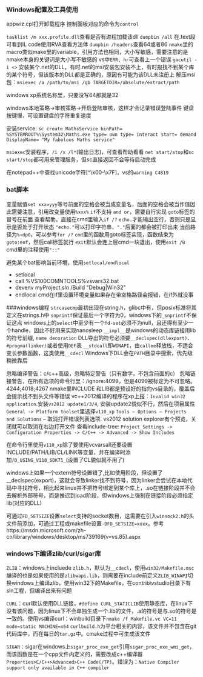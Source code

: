 ### Windows配置及工具使用
appwiz.cpl打开卸载程序
控制面板对应的命令为`control`

`tasklist /m xxx.profile.dll`查看是否有进程加载该dll
`dumpbin /all` 在.text段可看到IL code使用RVA查看方法体
`dumpbin /headers`查看64或者86
`nmake`里的macro类似make里的variable，引用方法也相同，大小写敏感，需要注意的是nmake本身的关键词是大小写不敏感的
vs中`ERR, hr`可查看上一个错误
`gacutil -i <>` 安装某个.net的DLL，有时.net的msi安装包安装不上，有时报找不到某个库的某个符号，但该版本的DLL都是正确的，原因有可能为该DLL未注册上
解压msi包：`msiexec /a /path/to/msi /qb TARGETDIR=/absolute/extract/path`

windows xp系统名称里，只要没写64那就是32

windows本地策略->审核策略->开启登陆审核，这样才会记录错误登陆事件
键盘按键慢，可设置键盘的字符重复速度

安装service: `sc create MathsService binPath= %SYSTEMROOT%\System32\Maths.exe type= own type= interact start= demand DisplayName= "My fabulous Maths service"`

`msiexec`安装程序，`/i /x /l*`(输出日志)，可查看帮助看看
`net start/stop`和`sc start/stop`都可用来管理服务，但sc直接返回不会等待启动完成

在notepad++中查找unicode字符[^\x00-\x7F]，vs的`warning C4819`


### bat脚本
变量赋值`set xxx=yyy`等号前面的空格会被当成变量名，后面的空格会被当作值因此需要注意，引用改变量使用`%xxx%`
`if`不支持 `and or`，需要自行实现
`goto`标签的冒号在前面
查看帮助，直接在cmd里输入`if /?`
`echo.`才能输出空行，否则只是显示是否处于打开状态
`"echo."`可以打印字符串，`"."`后面的都会被打印出来
当前路径为`%~dp0`，可以参考`for /?`
`cmd`里的函数用goto标签实现，函数结束为`goto:eof`，然后call标签就行
`exit`默认会连上层cmd一块退出，使用`exit /B`
cmd里的注释使用`"::"`

避免某个bat影响当前环境，使用`setlocal/endlocal`
- setlocal
- call %VS100COMNTOOLS%vsvars32.bat
- devenv myProject.sln /Build "Debug|Win32"
- endlocal
cmd在if里设置环境变量如果存在带空格路径会报错，在if外就没事

###windows编程
`strcasecmp`最初出现在string.h，glibc中有，但posix标准将其定义在strings.h中
`snprintf`保证最后一个字符为0，windows下的`_snprintf`不保证这点
windows上的`select`中至少有一个`fd-set`必须不为null，且还得有至少一个handle，因此不好用来实现nanosleep
`__impl__`是windows的动态库链接用lib的符号前缀, `name decoration`
DLL导出的符号必须要`__declspec(dllexport)`、`#progma(linker)`或者使用`DEF`表
`__stdcall`即`WINAPI`，由`callee`释放栈，不适合变长参数函数，这类使用`__cdecl`
Windows下DLL会在`PATH`目录中搜索，优先级稍微靠后

忽略编译警告：c/c++高级，忽略特定警告（只有数字，不包含前面的c）
忽略链接警告，在所有选项的命令行里：/ignore:4099，但是4099被标定为不可忽略。4244;4018;4267
nmake里INCLUDE 和LIB都是预设好的指向vs目录的，覆盖后会提示找不到头文件等错误
vc++2012编译的程序在xp上报：`Invalid win32 application`.安装`vs2012 update1/3/4`, 安装update2貌似不行，然后在项目属性`General -> Platform toolset`里选择`v110_xp`
`Tools – Options – Projects and Solutions` – 取消打开错误列表选项.
vs2012 solution explorer有个预览，关闭就可以取消在右边打开文件
查看include-tree: `Project Settings -> Configuration Properties -> C/C++ -> Advanced -> Show Includes`

在命令行里使用`v110_xp`除了要使用vcvarsall还要设置INCLUDE/PATH/LIB/CL/LINK等变量，并在编译时添加`/D_USING_V110_SDK71_`(设置了CL貌似就不用了)

windows上如果一个extern符号设置错了,比如使用阶段，但设置了__declspec(export)，这就会导致linker找不到符号，因为linker会尝试在本地代码中寻找符号，相比起来linux并不把符号绑定到某个库上，.so在链接阶段并不会去解析外部符号，而是推迟到load阶段，但windows上强制在链接阶段必须指定lib(对应的DLL)

可通过`FD_SETSIZE`设置`select`支持的socket数目，这需要在引入`winsock2.h`的头文件前添加，可通过工程或makefile设置`-DFD_SETSIZE=xxxx`。参考https://msdn.microsoft.com/zh-cn/library/windows/desktop/ms739169(v=vs.85).aspx

### windows下编译zlib/curl/sigar库
`ZLIB`：windows上incluede `zlib.h`，默认为`__cdecl`，使用`win32/Makefile.msc`编译的也是如果使用的是`zlibwapi.lib`，则需要在include前定义`ZLIB_WINAPI`切换windows上编译zlib，使用win32下的Makefile，在contrib\vstudio目录下有sln工程，但编译出来有问题

`CURL`：curl默认使用DLL链接，`#define CURL_STATICLIB`使用静态库，在linux下没有该问题，因为linux下不会单独生成一个.lib的文件，.a的符号是与.so的符号是一致的。使用vs编译curl：winbuild目录下`nmake /f Makefile.vc VC=11 mode=static MACHINE=x64`
`curlbuild.h`为平台相关的内容，该文件并不包含在git代码库中，而在每日的`tar.gz`中。cmake过程中可生成该文件

`SIGAR`：sigar在windows上`sigar_proc_exe_get`引用`sigar_proc_exe_wmi_get`，而该函数是在一个cpp文件内定义的，需要改成c++编译器`Properties>C/C++>Advanced>C++ Code(/TP)`。错误为：`Native Compiler support only available in C++ compiler`

